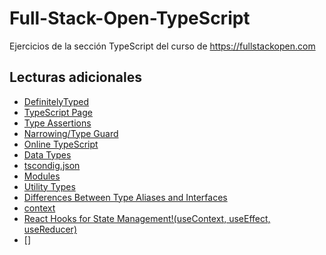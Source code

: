 # Full-Stack-Open-TypeScript
Ejercicios de la sección TypeScript del curso de https://fullstackopen.com 
 

## Lecturas adicionales
* [DefinitelyTyped](https://definitelytyped.org/)
* [TypeScript Page](https://www.typescriptlang.org/docs/handbook/declaration-files/introduction.html)
* [Type Assertions](https://www.typescriptlang.org/docs/handbook/2/everyday-types.html#type-assertions)
* [Narrowing/Type Guard](https://www.typescriptlang.org/docs/handbook/2/narrowing.html#typeof-type-guards)
* [Online TypeScript](https://www.typescriptlang.org/play)
* [Data Types](https://www.typescriptlang.org/docs/handbook/2/everyday-types.html)
* [tscondig.json](https://www.typescriptlang.org/docs/handbook/tsconfig-json.html)
* [Modules](https://www.typescriptlang.org/docs/handbook/modules.html)
* [Utility Types](https://www.typescriptlang.org/docs/handbook/utility-types.html)
* [Differences Between Type Aliases and Interfaces](https://www.typescriptlang.org/docs/handbook/2/everyday-types.html#differences-between-type-aliases-and-interfaces)
* [context](https://reactjs.org/docs/context.html)
* [React Hooks for State Management!(useContext, useEffect, useReducer)](https://medium.com/@seantheurgel/react-hooks-as-state-management-usecontext-useeffect-usereducer-a75472a862fe)
* []

